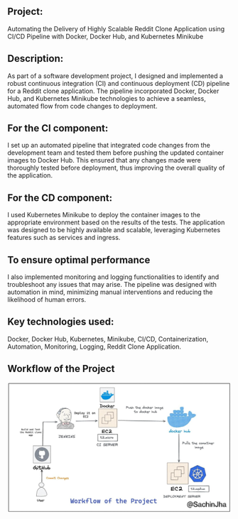 ## Project:  

Automating the Delivery of Highly Scalable Reddit Clone Application using CI/CD Pipeline with Docker, Docker Hub, and Kubernetes Minikube

## Description: 
As part of a software development project, I designed and implemented a robust continuous integration (CI) and continuous deployment (CD) pipeline for a Reddit clone application. The pipeline incorporated Docker, Docker Hub, and Kubernetes Minikube technologies to achieve a seamless, automated flow from code changes to deployment.

## For the CI component: 
I set up an automated pipeline that integrated code changes from the development team and tested them before pushing the updated container images to Docker Hub. This ensured that any changes made were thoroughly tested before deployment, thus improving the overall quality of the application.

## For the CD component: 
I used Kubernetes Minikube to deploy the container images to the appropriate environment based on the results of the tests. The application was designed to be highly available and scalable, leveraging Kubernetes features such as services and ingress.

## To ensure optimal performance
I also implemented monitoring and logging functionalities to identify and troubleshoot any issues that may arise. The pipeline was designed with automation in mind, minimizing manual interventions and reducing the likelihood of human errors.

## Key technologies used: 
Docker, Docker Hub, Kubernetes, Minikube, CI/CD, Containerization, Automation, Monitoring, Logging, Reddit Clone Application.

## Workflow of the Project 

<img width="817" alt="Workflow" src="https://github.com/sachin21212121/chai_code/blob/main/redditworkflow.jpeg?raw=true">

